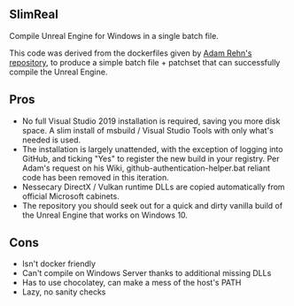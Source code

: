 SlimReal
---------

Compile Unreal Engine for Windows in a single batch file.

This code was derived from the dockerfiles given by [Adam Rehn's repository](https://github.com/adamrehn/ue4-docker), to produce a simple batch file + patchset that can successfully compile the Unreal Engine.

Pros
----

* No full Visual Studio 2019 installation is required, saving you more disk space.  A slim install of msbuild / Visual Studio Tools with only what's needed is used.
* The installation is largely unattended, with the exception of logging into GitHub, and ticking "Yes" to register the new build in your registry.  Per Adam's request on his Wiki, github-authentication-helper.bat reliant code has been removed in this iteration.
* Nessecary DirectX / Vulkan runtime DLLs are copied automatically from official Microsoft cabinets.
* The repository you should seek out for a quick and dirty vanilla build of the Unreal Engine that works on Windows 10.

Cons
----

* Isn't docker friendly
* Can't compile on Windows Server thanks to additional missing DLLs
* Has to use chocolatey, can make a mess of the host's PATH
* Lazy, no sanity checks
